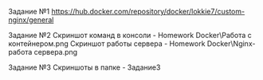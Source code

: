 Задание №1
https://hub.docker.com/repository/docker/lokkie7/custom-nginx/general

Задание №2
Скриншот команд в консоли - Homework Docker\Работа с контейнером.png
Скриншот работы сервера - Homework Docker\Nginx- работа сервера.png

Задание №3
Скриншоты в папке - Задание3